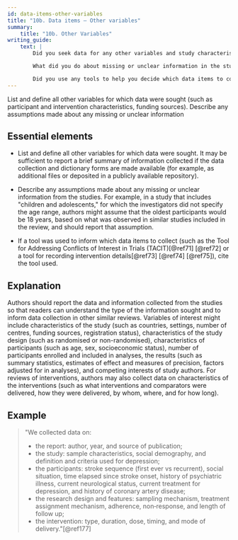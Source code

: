 ```yaml
---
id: data-items-other-variables
title: "10b. Data items – Other variables"
summary: 
    title: "10b. Other Variables"
writing_guide:
    text: |
        Did you seek data for any other variables and study characteristics, such as participant and intervention characteristics, sources of funding, potential conflicts of interest, or level of patient involvement in the included studies.  

        What did you do about missing or unclear information in the study reports? 

        Did you use any tools to help you decide which data items to collect?  
---
```


List and define all other variables for which data were sought (such as participant and intervention characteristics, funding sources). Describe any assumptions made about any missing or unclear information

## Essential elements

-   List and define all other variables for which data were sought. It
    may be sufficient to report a brief summary of information collected
    if the data collection and dictionary forms are made available (for
    example, as additional files or deposited in a publicly available
    repository).

-   Describe any assumptions made about any missing or unclear
    information from the studies. For example, in a study that includes
    "children and adolescents," for which the investigators did not
    specify the age range, authors might assume that the oldest
    participants would be 18 years, based on what was observed in
    similar studies included in the review, and should report that
    assumption.

-   If a tool was used to inform which data items to collect (such as
    the Tool for Addressing Conflicts of Interest in Trials
    (TACIT)[@ref71] [@ref72] or a tool for recording intervention
    details[@ref73] [@ref74] [@ref75]), cite the tool used.

## Explanation

Authors should report the data and information
collected from the studies so that readers can understand the type of
the information sought and to inform data collection in other similar
reviews. Variables of interest might include characteristics of the
study (such as countries, settings, number of centres, funding sources,
registration status), characteristics of the study design (such as
randomised or non-randomised), characteristics of participants (such as
age, sex, socioeconomic status), number of participants enrolled and
included in analyses, the results (such as summary statistics, estimates
of effect and measures of precision, factors adjusted for in analyses),
and competing interests of study authors. For reviews of interventions,
authors may also collect data on characteristics of the interventions
(such as what interventions and comparators were delivered, how they
were delivered, by whom, where, and for how long).

## Example

> "We collected data on:
> 
> -   the report: author, year, and source of publication;
> -   the study: sample characteristics, social demography, and definition
>     and criteria used for depression;
> -   the participants: stroke sequence (first ever vs recurrent), social
>     situation, time elapsed since stroke onset, history of psychiatric
>     illness, current neurological status, current treatment for
>     depression, and history of coronary artery disease;
> -   the research design and features: sampling mechanism, treatment
>     assignment mechanism, adherence, non‐response, and length of follow
>     up;
> -   the intervention: type, duration, dose, timing, and mode of
>     delivery."[@ref177]

